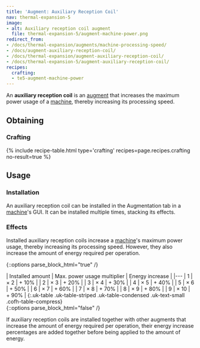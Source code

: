 ```yaml
---
title: 'Augment: Auxiliary Reception Coil'
nav: thermal-expansion-5
image:
- alt: Auxiliary reception coil augment
  file: thermal-expansion-5/augment-machine-power.png
redirect_from:
- /docs/thermal-expansion/augments/machine-processing-speed/
- /docs/augment-auxiliary-reception-coil/
- /docs/thermal-expansion/augment-auxiliary-reception-coil/
- /docs/thermal-expansion-5/augment-auxiliary-reception-coil/
recipes:
  crafting:
  - te5-augment-machine-power
---
```


An **auxiliary reception coil** is an [augment](/docs/1.12/thermal-expansion-5/augments/) that increases
the maximum power usage of a [machine](/docs/1.12/thermal-expansion-5/machines/), thereby increasing its
processing speed.


Obtaining
---------

### Crafting
{% include recipe-table.html type='crafting' recipes=page.recipes.crafting no-result=true %}


Usage
-----

### Installation
An auxiliary reception coil can be installed in the Augmentation tab in a
[machine](/docs/1.12/thermal-expansion-5/machines/)'s GUI. It can be installed multiple times, stacking
its effects.

### Effects
Installed auxiliary reception coils increase a [machine](/docs/1.12/thermal-expansion-5/machines/)'s
maximum power usage, thereby increasing its processing speed. However, they also
increase the amount of energy required per operation.

{::options parse_block_html="true" /}
<div class="uk-overflow-container">
| Installed amount | Max. power usage multiplier | Energy increase |
|---
| 1 | × 2 | + 10% |
| 2 | × 3 | + 20% |
| 3 | × 4 | + 30% |
| 4 | × 5 | + 40% |
| 5 | × 6 | + 50% |
| 6 | × 7 | + 60% |
| 7 | × 8 | + 70% |
| 8 | × 9 | + 80% |
| 9 | × 10 | + 90% |
{:.uk-table .uk-table-striped .uk-table-condensed .uk-text-small .cofh-table-compress}
</div>
{::options parse_block_html="false" /}

If auxiliary reception coils are installed together with other augments that
increase the amount of energy required per operation, their energy increase
percentages are added together before being applied to the amount of energy.
